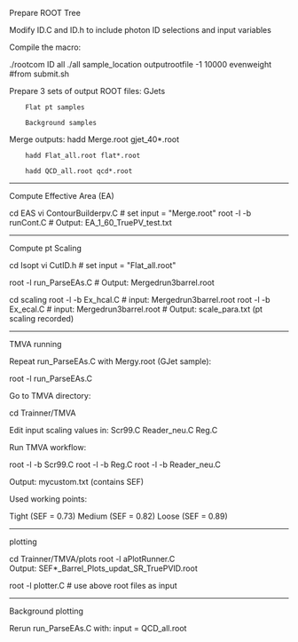 Prepare ROOT Tree

Modify ID.C and ID.h to include photon ID selections and input variables

Compile the macro:

./rootcom ID all
./all sample_location outputrootfile -1 10000 evenweight #from submit.sh


Prepare 3 sets of output ROOT files:
        GJets

        Flat pt samples

        Background samples



Merge outputs:
        hadd Merge.root gjet_40*.root

        hadd Flat_all.root flat*.root

        hadd QCD_all.root qcd*.root

-------------------------------
Compute Effective Area (EA)


cd EAS
vi ContourBuilderpv.C   # set input = "Merge.root"
root -l -b runCont.C
        # Output: EA_1_60_TruePV_test.txt

-------------------------------
Compute pt Scaling

cd Isopt
vi CutID.h   # set input = "Flat_all.root"

root -l run_ParseEAs.C
        # Output: Mergedrun3barrel.root

cd scaling
root -l -b Ex_hcal.C     # input: Mergedrun3barrel.root
root -l -b Ex_ecal.C     # input: Mergedrun3barrel.root
        # Output: scale_para.txt  (pt scaling recorded)



--------------------------------
TMVA running


Repeat run_ParseEAs.C with Mergy.root (GJet sample):

root -l run_ParseEAs.C


Go to TMVA directory:

cd  Trainner/TMVA

Edit input scaling values in:
        Scr99.C
        Reader_neu.C
        Reg.C



Run TMVA workflow:

root -l  -b Scr99.C
root -l  -b Reg.C
root -l  -b Reader_neu.C

Output: mycustom.txt (contains SEF)

Used working points:

Tight (SEF = 0.73)
Medium (SEF = 0.82)
Loose (SEF = 0.89)


------------------------------------
plotting

cd Trainner/TMVA/plots
root -l aPlotRunner.C   
Output: SEF*_Barrel_Plots_updat_SR_TruePVID.root

root -l plotter.C   # use above root files as input


------------------------------------
Background plotting

Rerun run_ParseEAs.C with:
input = QCD_all.root
